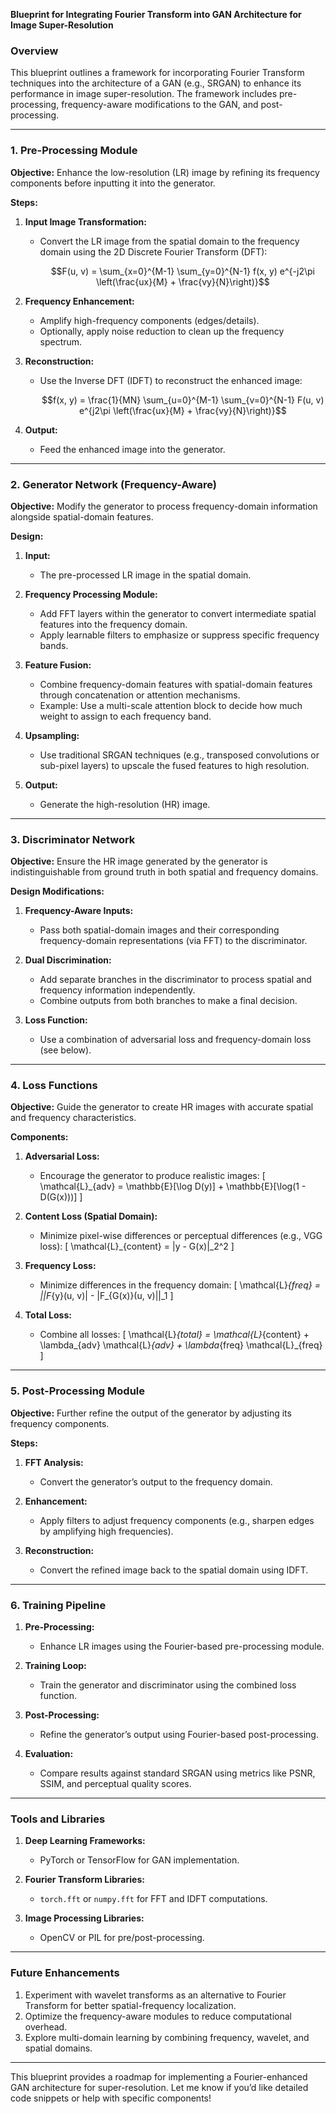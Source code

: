 **Blueprint for Integrating Fourier Transform into GAN Architecture for Image Super-Resolution**

### **Overview**
This blueprint outlines a framework for incorporating Fourier Transform techniques into the architecture of a GAN (e.g., SRGAN) to enhance its performance in image super-resolution. The framework includes pre-processing, frequency-aware modifications to the GAN, and post-processing.

---

### **1. Pre-Processing Module**

**Objective:** Enhance the low-resolution (LR) image by refining its frequency components before inputting it into the generator.

**Steps:**
1. **Input Image Transformation:**
   - Convert the LR image from the spatial domain to the frequency domain using the 2D Discrete Fourier Transform (DFT):
     
     $$F(u, v) = \sum_{x=0}^{M-1} \sum_{y=0}^{N-1} f(x, y) e^{-j2\pi \left(\frac{ux}{M} + \frac{vy}{N}\right)}$$

2. **Frequency Enhancement:**
   - Amplify high-frequency components (edges/details).
   - Optionally, apply noise reduction to clean up the frequency spectrum.

3. **Reconstruction:**
   - Use the Inverse DFT (IDFT) to reconstruct the enhanced image:
     
     $$f(x, y) = \frac{1}{MN} \sum_{u=0}^{M-1} \sum_{v=0}^{N-1} F(u, v) e^{j2\pi \left(\frac{ux}{M} + \frac{vy}{N}\right)}$$

4. **Output:**
   - Feed the enhanced image into the generator.

---

### **2. Generator Network (Frequency-Aware)**

**Objective:** Modify the generator to process frequency-domain information alongside spatial-domain features.

**Design:**
1. **Input:**
   - The pre-processed LR image in the spatial domain.

2. **Frequency Processing Module:**
   - Add FFT layers within the generator to convert intermediate spatial features into the frequency domain.
   - Apply learnable filters to emphasize or suppress specific frequency bands.

3. **Feature Fusion:**
   - Combine frequency-domain features with spatial-domain features through concatenation or attention mechanisms.
   - Example: Use a multi-scale attention block to decide how much weight to assign to each frequency band.

4. **Upsampling:**
   - Use traditional SRGAN techniques (e.g., transposed convolutions or sub-pixel layers) to upscale the fused features to high resolution.

5. **Output:**
   - Generate the high-resolution (HR) image.

---

### **3. Discriminator Network**

**Objective:** Ensure the HR image generated by the generator is indistinguishable from ground truth in both spatial and frequency domains.

**Design Modifications:**
1. **Frequency-Aware Inputs:**
   - Pass both spatial-domain images and their corresponding frequency-domain representations (via FFT) to the discriminator.

2. **Dual Discrimination:**
   - Add separate branches in the discriminator to process spatial and frequency information independently.
   - Combine outputs from both branches to make a final decision.

3. **Loss Function:**
   - Use a combination of adversarial loss and frequency-domain loss (see below).

---

### **4. Loss Functions**

**Objective:** Guide the generator to create HR images with accurate spatial and frequency characteristics.

**Components:**
1. **Adversarial Loss:**
   - Encourage the generator to produce realistic images:
     \[
     \mathcal{L}_{adv} = \mathbb{E}[\log D(y)] + \mathbb{E}[\log(1 - D(G(x)))]
     \]

2. **Content Loss (Spatial Domain):**
   - Minimize pixel-wise differences or perceptual differences (e.g., VGG loss):
     \[
     \mathcal{L}_{content} = \|y - G(x)\|_2^2
     \]

3. **Frequency Loss:**
   - Minimize differences in the frequency domain:
     \[
     \mathcal{L}_{freq} = \|\|F_{y}(u, v)\| - \|F_{G(x)}(u, v)\|\|_1
     \]

4. **Total Loss:**
   - Combine all losses:
     \[
     \mathcal{L}_{total} = \mathcal{L}_{content} + \lambda_{adv} \mathcal{L}_{adv} + \lambda_{freq} \mathcal{L}_{freq}
     \]

---

### **5. Post-Processing Module**

**Objective:** Further refine the output of the generator by adjusting its frequency components.

**Steps:**
1. **FFT Analysis:**
   - Convert the generator’s output to the frequency domain.

2. **Enhancement:**
   - Apply filters to adjust frequency components (e.g., sharpen edges by amplifying high frequencies).

3. **Reconstruction:**
   - Convert the refined image back to the spatial domain using IDFT.

---

### **6. Training Pipeline**

1. **Pre-Processing:**
   - Enhance LR images using the Fourier-based pre-processing module.

2. **Training Loop:**
   - Train the generator and discriminator using the combined loss function.

3. **Post-Processing:**
   - Refine the generator’s output using Fourier-based post-processing.

4. **Evaluation:**
   - Compare results against standard SRGAN using metrics like PSNR, SSIM, and perceptual quality scores.

---

### **Tools and Libraries**
1. **Deep Learning Frameworks:**
   - PyTorch or TensorFlow for GAN implementation.

2. **Fourier Transform Libraries:**
   - `torch.fft` or `numpy.fft` for FFT and IDFT computations.

3. **Image Processing Libraries:**
   - OpenCV or PIL for pre/post-processing.

---

### **Future Enhancements**
1. Experiment with wavelet transforms as an alternative to Fourier Transform for better spatial-frequency localization.
2. Optimize the frequency-aware modules to reduce computational overhead.
3. Explore multi-domain learning by combining frequency, wavelet, and spatial domains.

---

This blueprint provides a roadmap for implementing a Fourier-enhanced GAN architecture for super-resolution. Let me know if you’d like detailed code snippets or help with specific components!

